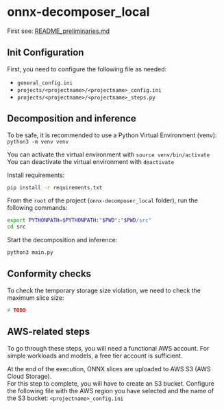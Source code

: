 # onnx-decomposer_local

First see: [README_preliminaries.md](README_preliminaries.md)

## Init Configuration

First, you need to configure the following file as needed:
- `general_config.ini`
- `projects/<projectname>/<projectname>_config.ini`
- `projects/<projectname>/<projectname>_steps.py`

## Decomposition and inference

To be safe, it is recommended to use a Python Virtual Environment (venv): `python3 -m venv venv`

You can activate the virtual environment with `source venv/bin/activate`       
You can deactivate the virtual environment with `deactivate`

Install requirements:
```bash
pip install -r requirements.txt
```

From the `root` of the project (`onnx-decomposer_local` folder), run the following commands:
```bash
export PYTHONPATH=$PYTHONPATH:"$PWD":"$PWD/src"
cd src
```

Start the decomposition and inference:
```bash
python3 main.py
```

## Conformity checks

To check the temporary storage size violation, we need to check the maximum slice size:
```bash
# TODO
```

## AWS-related steps

To go through these steps, you will need a functional AWS account. 
For simple workloads and models, a free tier account is sufficient.         

At the end of the execution, ONNX slices are uploaded to AWS S3 (AWS Cloud Storage).        
For this step to complete, you will have to create an S3 bucket.
Configure the following file with the AWS region you have selected and the name of the S3 bucket:
`<projectname>_config.ini`